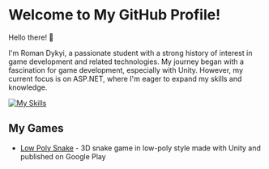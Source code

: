 # Welcome to My GitHub Profile!
Hello there! 👋 

I'm Roman Dykyi, a passionate student with a strong history of interest in game development and related technologies. My journey began with a fascination for game development, especially with Unity. However, my current focus is on ASP.NET, where I'm eager to expand my skills and knowledge.

[![My Skills](https://skillicons.dev/icons?i=cpp,cs,dotnet,wasm,react,visualstudio,vscode,unity)](https://skillicons.dev)

## My Games
 * [Low Poly Snake](https://play.google.com/store/apps/details?id=com.Wn3A.LowPolySnake) - 3D snake game in low-poly style made with Unity and published on Google Play
